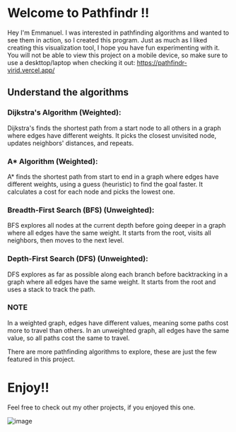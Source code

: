 # Welcome to Pathfindr ‼️

Hey I'm Emmanuel. I was interested in pathfinding algorithms and wanted to see them in action, so I created this program. Just as much as I liked creating this visualization tool, I hope you have fun experimenting with it. You will not be able to view this project on a mobile device, so make sure to use a deskttop/laptop when checking it out: https://pathfindr-virid.vercel.app/

## Understand the algorithms 

### Dijkstra's Algorithm (Weighted):
Dijkstra's finds the shortest path from a start node to all others in a graph where edges have different weights. It picks the closest unvisited node, updates neighbors' distances, and repeats.

### A* Algorithm (Weighted):
A* finds the shortest path from start to end in a graph where edges have different weights, using a guess (heuristic) to find the goal faster. It calculates a cost for each node and picks the lowest one.

### Breadth-First Search (BFS) (Unweighted):
BFS explores all nodes at the current depth before going deeper in a graph where all edges have the same weight. It starts from the root, visits all neighbors, then moves to the next level.

### Depth-First Search (DFS) (Unweighted):
DFS explores as far as possible along each branch before backtracking in a graph where all edges have the same weight. It starts from the root and uses a stack to track the path.

### **NOTE**
In a weighted graph, edges have different values, meaning some paths cost more to travel than others. In an unweighted graph, all edges have the same value, so all paths cost the same to travel.

There are more pathfinding algorithms to explore, these are just the few featured in this project.

# Enjoy!!
Feel free to check out my other projects, if you enjoyed this one.

![image](https://github.com/user-attachments/assets/dae85550-fc9a-4b63-8a89-2550f632fd28)
